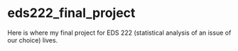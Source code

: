 # eds222_final_project

Here is where my final project for EDS 222 (statistical analysis of an issue of our choice) lives.
